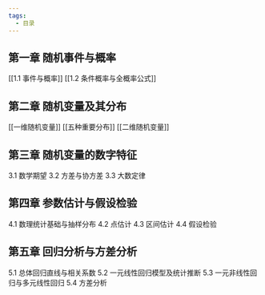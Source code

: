 ```yaml
---
tags:
  - 目录
---
```



## 第一章 随机事件与概率

[[1.1 事件与概率]]
[[1.2 条件概率与全概率公式]]

## 第二章 随机变量及其分布

[[一维随机变量]]
[[五种重要分布]]
[[二维随机变量]]

## 第三章 随机变量的数字特征

3.1 数学期望
3.2 方差与协方差
3.3 大数定律

## 第四章 参数估计与假设检验

4.1 数理统计基础与抽样分布
4.2 点估计
4.3 区间估计
4.4 假设检验

## 第五章 回归分析与方差分析

5.1 总体回归直线与相关系数
5.2 一元线性回归模型及统计推断
5.3 一元非线性回归与多元线性回归
5.4 方差分析
